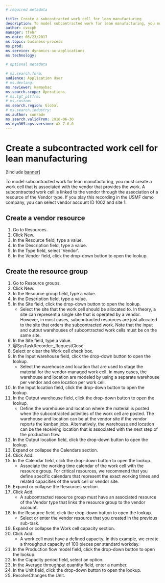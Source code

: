```yaml
--- 
# required metadata 
 
title: Create a subcontracted work cell for lean manufacturing
description: To model subcontracted work for lean manufacturing, you must create a work cell that is associated with the vendor that provides the work. 
author: cvocph
manager: tfehr 
ms.date: 06/23/2017
ms.topic: business-process 
ms.prod:  
ms.service: dynamics-ax-applications 
ms.technology:  
 
# optional metadata 
 
# ms.search.form:   
audience: Application User 
# ms.devlang:  
ms.reviewer: kamaybac
ms.search.scope: Operations 
# ms.tgt_pltfrm:  
# ms.custom:  
ms.search.region: Global
# ms.search.industry: 
ms.author: conradv
ms.search.validFrom: 2016-06-30 
ms.dyn365.ops.version: AX 7.0.0 
---
```

# Create a subcontracted work cell for lean manufacturing

[!include [banner](../../includes/banner.md)]

To model subcontracted work for lean manufacturing, you must create a work cell that is associated with the vendor that provides the work. A subcontracted work cell is linked to the vendor through the association of a resource of the Vendor type. If you play this recording in the USMF demo company, you can select vendor account ID 1002 and site 1.


## Create a vendor resource
1. Go to Resources.
2. Click New.
3. In the Resource field, type a value.
4. In the Description field, type a value.
5. In the Type field, select 'Vendor'.
6. In the Vendor field, click the drop-down button to open the lookup.

## Create the resource group
1. Go to Resource groups.
2. Click New.
3. In the Resource group field, type a value.
4. In the Description field, type a value.
5. In the Site field, click the drop-down button to open the lookup.
    * Select the site that the work cell should be allocated to. In theory, a site can represent a single site that is operated by a vendor. However, in most cases, subcontracted resources are just allocated to the site that orders the subcontracted work. Note that the input and output warehouses of subcontracted work cells must be on the same site.  
6. In the Site field, type a value.
7. @SysTaskRecorder:_RequestClose
8. Select or clear the Work cell check box.
9. In the Input warehouse field, click the drop-down button to open the lookup.
    * Select the warehouse and location that are used to stage the material for the vendor-managed work cell. In many cases, the warehouse and location are modeled by using a separate warehouse per vendor and one location per work cell.  
10. In the Input location field, click the drop-down button to open the lookup.
11. In the Output warehouse field, click the drop-down button to open the lookup.
    * Define the warehouse and location where the material is posted when the subcontracted activities of the work cell are posted. The warehouse and location can be at the vendor site if the vendor reports the kanban jobs. Alternatively, the warehouse and location can be the receiving location that is associated with the next step of the production flow.  
12. In the Output location field, click the drop-down button to open the lookup.
13. Expand or collapse the Calendars section.
14. Click Add.
15. In the Calendar field, click the drop-down button to open the lookup.
    * Associate the working time calendar of the work cell with the resource group. For critical resources, we recommend that you define specific calendars that represent the exact working times and related capacities of the work cell or vendor site.  
16. Expand or collapse the Resources section.
17. Click Add.
    * A subcontracted resource group must have an associated resource of the Vendor type that links the resource group to the vendor account.  
18. In the Resource field, click the drop-down button to open the lookup.
    * Select or enter the vendor resource that you created in the previous sub-task.  
19. Expand or collapse the Work cell capacity section.
20. Click Add.
    * A work cell must have a defined capacity. In this example, we create a throughput capacity of 100 pieces per standard workday.  
21. In the Production flow model field, click the drop-down button to open the lookup.
22. In the Capacity period field, select an option.
23. In the Average throughput quantity field, enter a number.
24. In the Unit field, click the drop-down button to open the lookup.
25. ResolveChanges the Unit.

